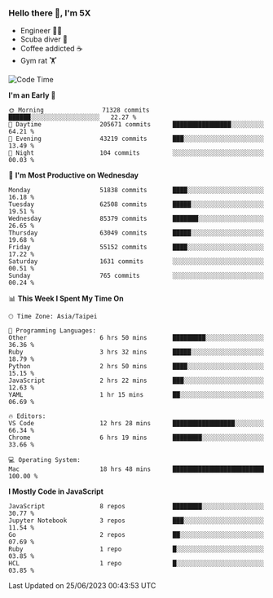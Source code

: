 ### Hello there 👋, I'm 5X

* Engineer 👨‍💻
* Scuba diver 🤿
* Coffee addicted ☕️
* Gym rat 🏋️

<!--START_SECTION:waka-->
![Code Time](http://img.shields.io/badge/Code%20Time-303%20hrs%2049%20mins-blue)

**I'm an Early 🐤** 

```text
🌞 Morning                71328 commits       ██████░░░░░░░░░░░░░░░░░░░   22.27 % 
🌆 Daytime                205671 commits      ████████████████░░░░░░░░░   64.21 % 
🌃 Evening                43219 commits       ███░░░░░░░░░░░░░░░░░░░░░░   13.49 % 
🌙 Night                  104 commits         ░░░░░░░░░░░░░░░░░░░░░░░░░   00.03 % 
```
📅 **I'm Most Productive on Wednesday** 

```text
Monday                   51838 commits       ████░░░░░░░░░░░░░░░░░░░░░   16.18 % 
Tuesday                  62508 commits       █████░░░░░░░░░░░░░░░░░░░░   19.51 % 
Wednesday                85379 commits       ███████░░░░░░░░░░░░░░░░░░   26.65 % 
Thursday                 63049 commits       █████░░░░░░░░░░░░░░░░░░░░   19.68 % 
Friday                   55152 commits       ████░░░░░░░░░░░░░░░░░░░░░   17.22 % 
Saturday                 1631 commits        ░░░░░░░░░░░░░░░░░░░░░░░░░   00.51 % 
Sunday                   765 commits         ░░░░░░░░░░░░░░░░░░░░░░░░░   00.24 % 
```


📊 **This Week I Spent My Time On** 

```text
🕑︎ Time Zone: Asia/Taipei

💬 Programming Languages: 
Other                    6 hrs 50 mins       █████████░░░░░░░░░░░░░░░░   36.36 % 
Ruby                     3 hrs 32 mins       █████░░░░░░░░░░░░░░░░░░░░   18.79 % 
Python                   2 hrs 50 mins       ████░░░░░░░░░░░░░░░░░░░░░   15.15 % 
JavaScript               2 hrs 22 mins       ███░░░░░░░░░░░░░░░░░░░░░░   12.63 % 
YAML                     1 hr 15 mins        ██░░░░░░░░░░░░░░░░░░░░░░░   06.69 % 

🔥 Editors: 
VS Code                  12 hrs 28 mins      █████████████████░░░░░░░░   66.34 % 
Chrome                   6 hrs 19 mins       ████████░░░░░░░░░░░░░░░░░   33.66 % 

💻 Operating System: 
Mac                      18 hrs 48 mins      █████████████████████████   100.00 % 
```

**I Mostly Code in JavaScript** 

```text
JavaScript               8 repos             ████████░░░░░░░░░░░░░░░░░   30.77 % 
Jupyter Notebook         3 repos             ███░░░░░░░░░░░░░░░░░░░░░░   11.54 % 
Go                       2 repos             ██░░░░░░░░░░░░░░░░░░░░░░░   07.69 % 
Ruby                     1 repo              █░░░░░░░░░░░░░░░░░░░░░░░░   03.85 % 
HCL                      1 repo              █░░░░░░░░░░░░░░░░░░░░░░░░   03.85 % 
```




 Last Updated on 25/06/2023 00:43:53 UTC
<!--END_SECTION:waka-->
